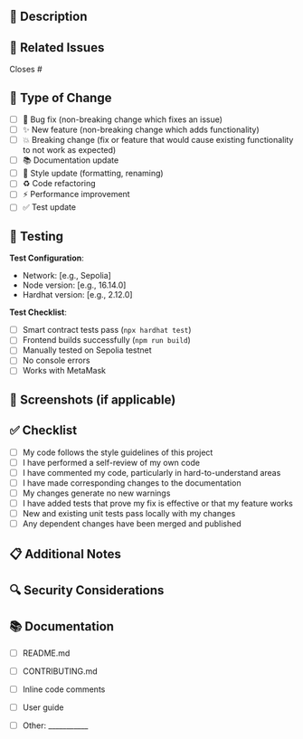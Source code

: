 ## 📝 Description
<!-- Provide a brief description of the changes in this PR -->

## 🔗 Related Issues
<!-- Link any related issues here using #issue_number -->
Closes #

## 🎯 Type of Change
<!-- Mark the relevant option with an "x" -->
- [ ] 🐛 Bug fix (non-breaking change which fixes an issue)
- [ ] ✨ New feature (non-breaking change which adds functionality)
- [ ] 💥 Breaking change (fix or feature that would cause existing functionality to not work as expected)
- [ ] 📚 Documentation update
- [ ] 🎨 Style update (formatting, renaming)
- [ ] ♻️ Code refactoring
- [ ] ⚡ Performance improvement
- [ ] ✅ Test update

## 🧪 Testing
<!-- Describe how you tested your changes -->

**Test Configuration**:
- Network: [e.g., Sepolia]
- Node version: [e.g., 16.14.0]
- Hardhat version: [e.g., 2.12.0]

**Test Checklist**:
- [ ] Smart contract tests pass (`npx hardhat test`)
- [ ] Frontend builds successfully (`npm run build`)
- [ ] Manually tested on Sepolia testnet
- [ ] No console errors
- [ ] Works with MetaMask

## 📸 Screenshots (if applicable)
<!-- Add screenshots for UI changes -->

## ✅ Checklist
<!-- Mark completed items with an "x" -->

- [ ] My code follows the style guidelines of this project
- [ ] I have performed a self-review of my own code
- [ ] I have commented my code, particularly in hard-to-understand areas
- [ ] I have made corresponding changes to the documentation
- [ ] My changes generate no new warnings
- [ ] I have added tests that prove my fix is effective or that my feature works
- [ ] New and existing unit tests pass locally with my changes
- [ ] Any dependent changes have been merged and published

## 📋 Additional Notes
<!-- Add any additional notes or context about the PR here -->

## 🔍 Security Considerations
<!-- If this PR has security implications, describe them here -->

## 📚 Documentation
<!-- List any documentation that was updated or needs to be updated -->
- [ ] README.md
- [ ] CONTRIBUTING.md
- [ ] Inline code comments
- [ ] User guide
- [ ] Other: ___________

